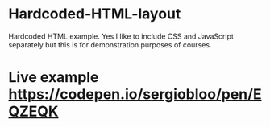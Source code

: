 # Hardcoded-HTML-layout
Hardcoded HTML example. Yes I like to include CSS and JavaScript separately but this is for demonstration purposes of courses.
# Live example https://codepen.io/sergiobloo/pen/EQZEQK
